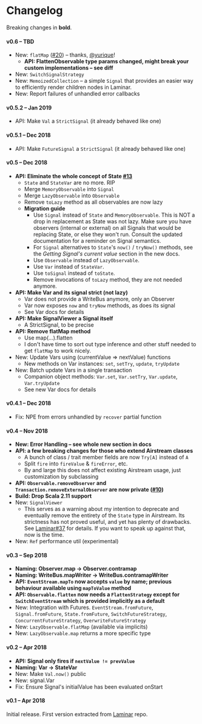 # Changelog

Breaking changes in **bold**.

#### v0.6 – TBD

* New: `flatMap` ([#20](https://github.com/raquo/Airstream/pull/20)) – thanks, [@yurique](https://github.com/yurique)!
  * **API: FlattenObservable type params changed, might break your custom implementations – see diff** 
* New: `SwitchSignalStrategy`
* New: `MemoizedCollection` – a simple `Signal` that provides an easier way to efficiently render children nodes in Laminar.
* New: Report failures of unhandled error callbacks

#### v0.5.2 – Jan 2019

* API: Make `Val` a `StrictSignal` (it already behaved like one)

#### v0.5.1 – Dec 2018

* API: Make `FutureSignal` a `StrictSignal` (it already behaved like one)

#### v0.5 – Dec 2018

* **API: Eliminate the whole concept of State [#13](https://github.com/raquo/Airstream/pull/13)**
  * `State` and `StateVar` are no more. RIP
  * Merge `MemoryObservable` into `Signal`
  * Merge `LazyObservable` into `Observable`
  * Remove `toLazy` method as all observables are now lazy
  * **Migration guide**
    * Use `Signal` instead of `State` and `MemoryObservable`. This is NOT a drop in replacement as State was not lazy. Make sure you have observers (internal or external) on all Signals that would be replacing State, or else they won't run. Consult the updated documentation for a reminder on Signal semantics.
    * For `Signal` alternatives to `State`'s `now()` / `tryNow()` methods, see the _Getting Signal's current value_ section in the new docs.
    * Use `Observable` instead of `LazyObservable`.
    * Use `Var` instead of `StateVar`.
    * Use `toSignal` instead of `toState`.
    * Remove invocations of `toLazy` method, they are not needed anymore. 
* **API: Make Var and its signal strict (not lazy)**
  * Var does not provide a WriteBus anymore, only an Observer
  * Var now exposes `now` and `tryNow` methods, as does its signal
  * See Var docs for details 
* **API: Make SignalViewer a Signal itself**
  * A StrictSignal, to be precise 
* **API: Remove flatMap method**
  * Use map(...).flatten
  * I don't have time to sort out type inference and other stuff needed to get `flatMap` to work nicely.
* New: Update Vars using (currentValue => nextValue) functions
  * New methods on Var instances: `set`, `setTry`, `update`, `tryUpdate`
* New: Batch update Vars in a single transaction
  * Companion object methods: `Var.set`, `Var.setTry`, `Var.update`, `Var.tryUpdate`
  * See new Var docs for details

#### v0.4.1 – Dec 2018

* Fix: NPE from errors unhandled by `recover` partial function

#### v0.4 – Nov 2018

* **New: Error Handling – see whole new section in docs**
* **API: a few breaking changes for those who extend Airstream classes**
  * A bunch of class / trait member fields are now `Try[A]` instead of `A`
  * Split `fire` into `fireValue` & `fireError`, etc.
  * By and large this does not affect existing Airstream usage, just customization by subclassing
* **API: `Observable.removeObserver` and `Transaction.removeExternalObserver` are now private ([#10](https://github.com/raquo/Airstream/issues/10))**
* **Build: Drop Scala 2.11 support**
* New: `SignalViewer`
  * This serves as a warning about my intention to deprecate and eventually remove the entirety of the `State` type in Airstream. Its strictness has not proved useful, and yet has plenty of drawbacks. See [Laminar#37](https://github.com/raquo/Laminar/issues/37) for details. If you want to speak up against that, now is the time.
* New: `Ref` performance util (experimental)

#### v0.3 – Sep 2018 

* **Naming: Observer.map -> Observer.contramap**
* **Naming: WriteBus.mapWriter -> WriteBus.contramapWriter**
* **API: `EventStream.mapTo` now accepts `value` by name; previous behaviour available using `mapToValue` method**
* **API: `Observable.flatten` now needs a `FlattenStrategy` except for `SwitchEventStream` which is provided implicitly as a default**
* New: Integration with Futures. `EventStream.fromFuture`, `Signal.fromFuture`, `State.fromFuture`, `SwitchFutureStrategy`, `ConcurrentFutureStrategy`, `OverwriteFutureStrategy`
* New: `LazyObservable.flatMap` (available via implicits)
* New: `LazyObservable.map` returns a more specific type

#### v0.2 – Apr 2018

* **API: Signal only fires if `nextValue != prevValue`**
* **Naming: Var -> StateVar**
* New: Make `Val.now()` public
* New: signal.Var
* Fix: Ensure Signal's initialValue has been evaluated onStart

#### v0.1 – Apr 2018

Initial release. First version extracted from [Laminar](https://github.com/raquo/Laminar) repo.
